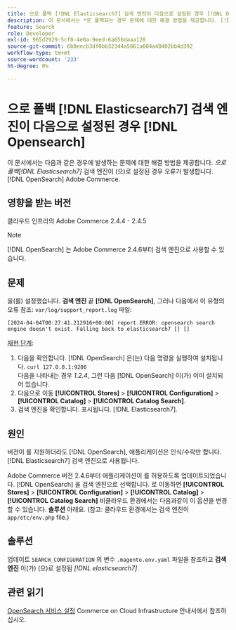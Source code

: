 ```yaml
---
title: 으로 폴백 [!DNL Elasticsearch7] 검색 엔진이 다음으로 설정된 경우 [!DNL Opensearch]
description: 이 문서에서는 *로 폴백되는 경우 문제에 대한 해결 방법을 제공합니다. [!DNL Elasticsearch7]* error occurs when the search engine is set to [!DNL OpenSearch] Adobe Commerce.
feature: Search
role: Developer
exl-id: 965d2929-5cf0-4e0a-9eed-6a656daaa120
source-git-commit: 6b8eecb3df0bb32344a5861a604a40402bb4d392
workflow-type: tm+mt
source-wordcount: '233'
ht-degree: 0%

---
```


# 으로 폴백 [!DNL Elasticsearch7] 검색 엔진이 다음으로 설정된 경우 [!DNL Opensearch]

이 문서에서는 다음과 같은 경우에 발생하는 문제에 대한 해결 방법을 제공합니다. *으로 폴백[!DNL Elasticsearch7]* 검색 엔진이 (으)로 설정된 경우 오류가 발생합니다. [!DNL OpenSearch] Adobe Commerce.

## 영향을 받는 버전

클라우드 인프라의 Adobe Commerce 2.4.4 - 2.4.5

>[!NOTE]
>
>[!DNL OpenSearch] 는 Adobe Commerce 2.4.6부터 검색 엔진으로 사용할 수 있습니다.

## 문제

을(를) 설정했습니다. **검색 엔진** 끝 **[!DNL OpenSearch]**, 그러나 다음에서 이 유형의 오류 참조: `var/log/support_report.log` 파일:

```[2024-04-04T00:27:41.212916+00:00] report.ERROR: opensearch search engine doesn't exist. Falling back to elasticsearch7 [] []```

<u>재현 단계</u>:

1. 다음을 확인합니다. [!DNL OpenSearch] 은(는) 다음 명령을 실행하여 설치됩니다. `curl 127.0.0.1:9200`<br>
다음을 나타내는 경우 *1.2.4*, 그런 다음 [!DNL OpenSearch] 이(가) 이미 설치되어 있습니다.
1. 다음으로 이동 **[!UICONTROL Stores]** > **[!UICONTROL Configuration]** > **[!UICONTROL Catalog]** > **[!UICONTROL Catalog Search]**.
1. 검색 엔진을 확인합니다. 표시됩니다. [!DNL Elasticsearch7].

## 원인

버전이 를 지원하더라도 [!DNL OpenSearch], 애플리케이션은 인식/수락만 합니다. [!DNL Elasticsearch7] 검색 엔진으로 사용됩니다.

Adobe Commerce 버전 2.4.6부터 애플리케이션이 를 허용하도록 업데이트되었습니다. [!DNL OpenSearch] 을 검색 엔진으로 선택합니다.
로 이동하면 **[!UICONTROL Stores]** > **[!UICONTROL Configuration]** > **[!UICONTROL Catalog]** > **[!UICONTROL Catalog Search]** 비클라우드 환경에서는 다음과같이 이 옵션을 변경할 수 있습니다. **솔루션** 아래요.
(참고: 클라우드 환경에서는 검색 엔진이 `app/etc/env.php` file.)

## 솔루션

업데이트 `SEARCH_CONFIGURATION` 의 변수 `.magento.env.yaml` 파일을 참조하고 **검색 엔진** 이(가) (으)로 설정됨 *[!DNL elasticsearch7]*.

## 관련 읽기

[OpenSearch 서비스 설정](https://experienceleague.adobe.com/docs/commerce-cloud-service/user-guide/configure/service/opensearch.html) Commerce on Cloud Infrastructure 안내서에서 참조하십시오.
